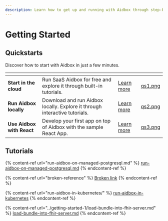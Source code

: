 ```yaml
---
description: Learn how to get up and running with Aidbox through step-by-step tutorials.
---
```


# Getting Started

## Quickstarts

Discover how to start with Aidbox in just a few minutes.

<table data-view="cards"><thead><tr><th></th><th></th><th></th><th data-hidden data-card-cover data-type="files"></th></tr></thead><tbody><tr><td><strong>Start in the cloud</strong></td><td>Run SaaS Aidbox for free and explore it through built-in tutorials.</td><td><a href="run-aidbox-in-aidbox-sandbox.md">Learn more</a></td><td><a href="../.gitbook/assets/qs1.png">qs1.png</a></td></tr><tr><td><strong>Run Aidbox locally</strong></td><td>Download and run Aidbox locally. Explore it through interactive tutorials.</td><td><a href="run-aidbox-locally-with-docker/">Learn more</a></td><td><a href="../.gitbook/assets/qs2.png">qs2.png</a></td></tr><tr><td><strong>Use Aidbox with React</strong></td><td>Develop your first app on top of Aidbox with the sample React App.</td><td><a href="use-aidbox-with-react.md">Learn more</a></td><td><a href="../.gitbook/assets/qs3.png">qs3.png</a></td></tr></tbody></table>

## Tutorials

{% content-ref url="run-aidbox-on-managed-postgresql.md" %}
[run-aidbox-on-managed-postgresql.md](run-aidbox-on-managed-postgresql.md)
{% endcontent-ref %}

{% content-ref url="broken-reference" %}
[Broken link](broken-reference)
{% endcontent-ref %}

{% content-ref url="run-aidbox-in-kubernetes/" %}
[run-aidbox-in-kubernetes](run-aidbox-in-kubernetes/)
{% endcontent-ref %}

{% content-ref url="../getting-started-1/load-bundle-into-fhir-server.md" %}
[load-bundle-into-fhir-server.md](../getting-started-1/load-bundle-into-fhir-server.md)
{% endcontent-ref %}
